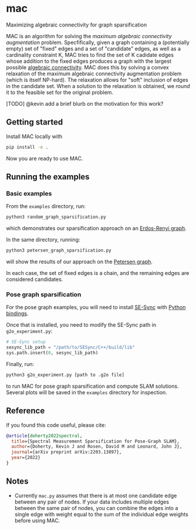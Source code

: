 # mac
Maximizing algebraic connectivity for graph sparsification

MAC is an algorithm for solving the *maximum algebraic connectivity augmentation* problem. Specfifically, given a graph containing a (potentially empty) set of "fixed" edges and a set of "candidate" edges, as well as a cardinality constraint K, MAC tries to find the set of K cadidate edges whose addition to the fixed edges produces a graph with the largest possible [algebraic connectivity](https://en.wikipedia.org/wiki/Algebraic_connectivity). MAC does this by solving a convex relaxation of the maximum algebraic connectivity augmentation problem (which is itself NP-hard). The relaxation allows for "soft" inclusion of edges in the candidate set. When a solution to the relaxation is obtained, we _round_ it to the feasible set for the original problem.

[TODO] @kevin add a brief blurb on the motivation for this work?

## Getting started

Install MAC locally with
```bash
pip install -e .
```

Now you are ready to use MAC.

## Running the examples

### Basic examples

From the `examples` directory, run:
```bash
python3 random_graph_sparsification.py
```
which demonstrates our sparsification approach on an [Erdos-Renyi graph](https://en.wikipedia.org/wiki/Erd%C5%91s%E2%80%93R%C3%A9nyi_model).

In the same directory, running:
```bash
python3 petersen_graph_sparsification.py
```
will show the results of our approach on the [Petersen graph](https://en.wikipedia.org/wiki/Petersen_graph).

In each case, the set of fixed edges is a chain, and the remaining edges are considered candidates.

### Pose graph sparsification

For the pose graph examples, you will need to install [SE-Sync](https://github.com/david-m-rosen/SE-Sync) with [Python bindings](https://github.com/david-m-rosen/SE-Sync#python).

Once that is installed, you need to modify the SE-Sync path in `g2o_experiment.py`:

```python
# SE-Sync setup
sesync_lib_path = "/path/to/SESync/C++/build/lib"
sys.path.insert(0, sesync_lib_path)
```

Finally, run:
```bash
python3 g2o_experiment.py [path to .g2o file]
```
to run MAC for pose graph sparsification and compute SLAM solutions. Several plots will be saved in the `examples` directory for inspection.

## Reference

If you found this code useful, please cite:
```bibtex
@article{doherty2022spectral,
  title={Spectral Measurement Sparsification for Pose-Graph SLAM},
  author={Doherty, Kevin J and Rosen, David M and Leonard, John J},
  journal={arXiv preprint arXiv:2203.13897},
  year={2022}
}
```

## Notes

- Currently `mac.py` assumes that there is at most one candidate edge between
  any pair of nodes. If your data includes multiple edges between the same pair
  of nodes, you can combine the edges into a single edge with weight equal to
  the sum of the individual edge weights before using MAC.
